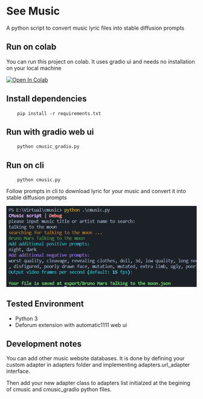# See Music

A python script to convert music lyric files into stable diffusion prompts

## Run on colab

You can run this project on colab. It uses gradio ui and needs no installation on your local machine

[![Open In Colab](https://colab.research.google.com/assets/colab-badge.svg)](https://colab.research.google.com/github/rasht-org/cmusic/blob/main/CMusic.ipynb)

## Install dependencies

```shell
    pip install -r requirements.txt
```

## Run with gradio web ui

```shell
    python cmusic_gradio.py
```

## Run on cli

```shell
    python cmusic.py
```

Follow prompts in cli to download lyric for your music and convert it into stable diffusion prompts

![alt text](https://github.com/rasht-org/cmusic/blob/main/sample.png?raw=true)

## Tested Environment

- Python 3
- Deforum extension with automatic1111 web ui

## Development notes

You can add other music website databases. It is done by defining your custom adapter in adapters folder and implementing adapters.url_adapter interface.

Then add your new adapter class to adapters list initialzed at the begining of cmusic and cmusic_gradio python files.
